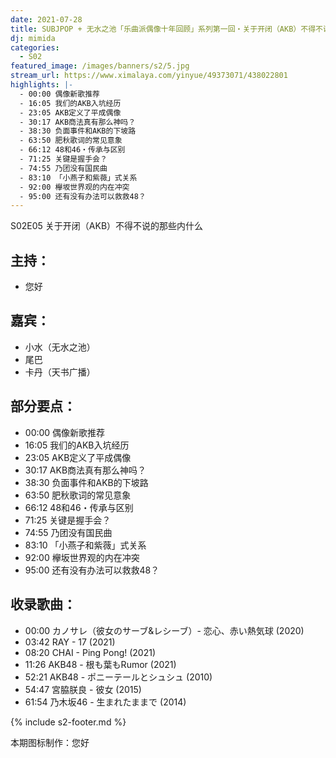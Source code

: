 ```yaml
---
date: 2021-07-28
title: SUBJPOP + 无水之池「乐曲派偶像十年回顾」系列第一回・关于开闭（AKB）不得不说的那些内什么
dj: mimida
categories:
  - S02
featured_image: /images/banners/s2/5.jpg
stream_url: https://www.ximalaya.com/yinyue/49373071/438022801
highlights: |-
  - 00:00 偶像新歌推荐
  - 16:05 我们的AKB入坑经历
  - 23:05 AKB定义了平成偶像
  - 30:17 AKB商法真有那么神吗？
  - 38:30 负面事件和AKB的下坡路
  - 63:50 肥秋歌词的常见意象
  - 66:12 48和46・传承与区别
  - 71:25 关键是握手会？
  - 74:55 乃团没有国民曲
  - 83:10 「小燕子和紫薇」式关系
  - 92:00 欅坂世界观的内在冲突
  - 95:00 还有没有办法可以救救48？
---
```


S02E05 关于开闭（AKB）不得不说的那些内什么


## 主持：

- 您好

## 嘉宾：

- 小水（无水之池）
- 尾巴
- 卡丹（天书广播）

## 部分要点：

- 00:00 偶像新歌推荐
- 16:05 我们的AKB入坑经历
- 23:05 AKB定义了平成偶像
- 30:17 AKB商法真有那么神吗？
- 38:30 负面事件和AKB的下坡路
- 63:50 肥秋歌词的常见意象
- 66:12 48和46・传承与区别
- 71:25 关键是握手会？
- 74:55 乃团没有国民曲
- 83:10 「小燕子和紫薇」式关系
- 92:00 欅坂世界观的内在冲突
- 95:00 还有没有办法可以救救48？

## 收录歌曲：

- 00:00 カノサレ（彼女のサーブ&レシーブ）- 恋心、赤い熱気球 (2020)
- 03:42 RAY - 17 (2021)
- 08:20 CHAI - Ping Pong! (2021)
- 11:26 AKB48 - 根も葉もRumor (2021)
- 52:21 AKB48 - ポニーテールとシュシュ (2010)
- 54:47 宮脇朕良 - 彼女 (2015)
- 61:54 乃木坂46 - 生まれたままで (2014)

{% include s2-footer.md %}

本期图标制作：您好
